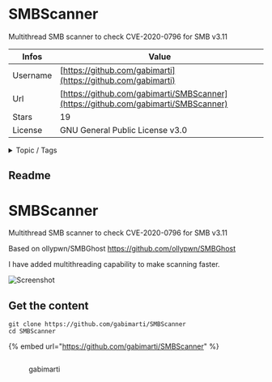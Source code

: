 # SMBScanner

Multithread SMB scanner to check CVE-2020-0796 for SMB v3.11

| Infos    | Value                                                              |
| -------- | -------------------------------------------------------------------|
| Username | [https://github.com/gabimarti](https://github.com/gabimarti) |
| Url      | [https://github.com/gabimarti/SMBScanner](https://github.com/gabimarti/SMBScanner)                                               |
| Stars    | 19                                                          |
| License  | GNU General Public License v3.0                                                        |

<details>

<summary>Topic / Tags</summary>

* cve-2020-0796* python3* smb* smb311* smbghost* vuln* vulnerability

</details>

## Readme

# SMBScanner
 Multithread SMB scanner to check CVE-2020-0796 for SMB v3.11


Based on ollypwn/SMBGhost
https://github.com/ollypwn/SMBGhost

I have added multithreading capability to make scanning faster.

![Screenshot](SMBScanner.png "Screenshot example")


## Get the content

```
git clone https://github.com/gabimarti/SMBScanner
cd SMBScanner
```

{% embed url="https://github.com/gabimarti/SMBScanner" %}

<figure><img src="https://avatars.githubusercontent.com/u/1541061?v=4" alt=""><figcaption><p>gabimarti</p></figcaption></figure>
